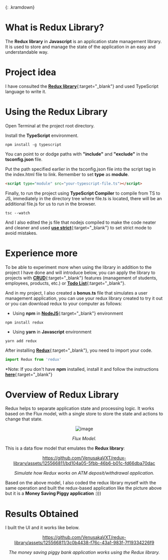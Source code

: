 {: .kramdown}
# What is Redux Library?
The **Redux library** in **Javascript** is an application state management library. It is used to store and manage the state of the application in an easy and understandable way.

# Project idea
I have consulted the [**Redux library**](https://github.com/reduxjs/redux){:target="_blank"} and used TypeScript language to write it.

# Using the Redux Library
Open Terminal at the project root directory.

Install the **TypeScript** environment.

``` 
npm install -g typescript
```

You can point to or dodge paths with **"include"** and **"exclude"** in the **tsconfig.json** file.

Put the path specified earlier in the tsconfig.json file into the script tag in the index.html file to link. Remember to set **type** as **module**.

```html
<script type="module" src="your-typescript-file.ts"></script>
```

Finally, to run the project using **TypeScript Compiler** to compile from TS to JS, immediately in the directory tree where file.ts is located, there will be an additional file.js for us to run in the browser.

```
tsc --watch
```

And I also edited the js file that nodejs compiled to make the code neater and cleaner and used [**use strict**](https://developer.mozilla.org/en-US/docs/Web/JavaScript/Reference/Strict_mode){:target="_blank"} to set strict mode to avoid mistakes.

# Experience more
To be able to experiment more when using the library in addition to the project I have done and will introduce below, you can apply the library to projects with [**CRUD**](https://github.com/VenusakaVXT/marriage-manager-console-version){:target="_blank"} features (management of students, employees, products, etc.) or [**Todo List**](https://github.com/VenusakaVXT/template-library/tree/master/template_HTML_CSS_and_Javascript/template_HTML_CSS_JS_21){:target="_blank"}.

And in my project, I also created a **bonus.ts** file that simulates a user management application, you can use your redux library created to try it out or you can download redux to your computer as follows:

- Using **npm** in [**NodeJS**](https://github.com/nodejs){:target="_blank"} environment
```
npm install redux
```

- Using **yarn** in **Javascript** environment
```
yarn add redux
```

After installing [**Redux**](https://www.npmjs.com/package/redux){:target="_blank"}, you need to import your code.
```javascript
import Redux from 'redux'
```

*Note: If you don't have **npm** installed, install it and follow the instructions [**here**](https://radixweb.com/blog/installing-npm-and-nodejs-on-windows-and-mac){:target="_blank"}

# Overview of Redux Library
Redux helps to separate application state and processing logic. It works based on the Flux model, with a single store to store the state and actions to change that state.

<div align="center">

![image](https://github.com/VenusakaVXT/redux-library/assets/125566811/c6750124-fc6c-4aef-aab1-c7a1270efe4a)

*Flux Model.*
</div>

This is a data flow model that emulates the **Redux library**:

<div align="center">

https://github.com/VenusakaVXT/redux-library/assets/125566811/bd104a05-5fbb-46b6-b01c-fd66dba70dac

*Simulate how Redux works on ATM deposit/withdrawal application.*
</div>

Based on the above model, I also coded the redux library myself with the same operation and built the redux-based application like the picture above but it is a **Money Saving Piggy application** :)))

# Results Obtained
I built the UI and it works like below.

<div align="center">

https://github.com/VenusakaVXT/redux-library/assets/125566811/3c0b4438-f76c-43a1-983f-7f19334226f9

*The money saving piggy bank application works using the Redux library.*
</div>

